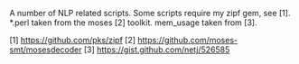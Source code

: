 A number of NLP related scripts. Some scripts require my zipf gem, see [1].
\*.perl taken from the moses [2] toolkit.
mem\_usage taken from [3].


[1] https://github.com/pks/zipf
[2] https://github.com/moses-smt/mosesdecoder
[3] https://gist.github.com/netj/526585

